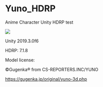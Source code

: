 # Yuno_HDRP
 
Anime Character Unity HDRP test
 
![](https://github.com/fengkan/Yuno_HDRP/blob/master/yuno.gif)

Unity 2019.3.0f6

HDRP: 7.1.8

Model license:

©Gugenka® from CS-REPORTERS.INC/YUNO

https://gugenka.jp/original/yuno-3d.php

